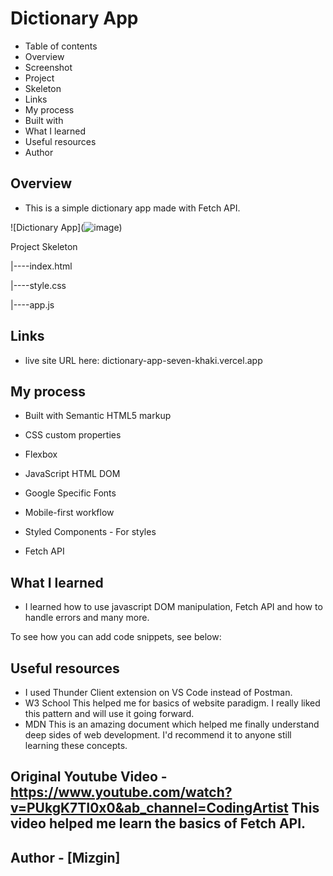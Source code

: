 <h1>Dictionary App</h1>

- Table of contents 
- Overview 
- Screenshot 
- Project 
- Skeleton 
- Links 
- My process 
- Built with 
- What I learned 
- Useful resources 
- Author

## Overview 

-  This is a simple dictionary app made with Fetch API.


![Dictionary App](![image](![image](https://github.com/MizginYildirak/Dictionary-App/assets/101987484/77df0f32-7ec0-4a28-9726-4fb661c24b17)
))

Project Skeleton

|----index.html

|----style.css

|----app.js

## Links 

- live site URL here: dictionary-app-seven-khaki.vercel.app

## My process 

- Built with Semantic HTML5 markup

- CSS custom properties

- Flexbox

- JavaScript HTML DOM

- Google Specific Fonts

- Mobile-first workflow

- Styled Components - For styles

- Fetch API

## What I learned 

- I learned how to use javascript DOM manipulation, Fetch API and how to handle errors and many more.

To see how you can add code snippets, see below:

## Useful resources 
- I used Thunder Client extension on VS Code instead of Postman. 
- W3 School This helped me for basics of website paradigm. I really liked this pattern and will use it going forward. 
- MDN  This is an amazing document which helped me finally understand deep sides of web development. I'd recommend it to anyone still learning these concepts.

## Original Youtube Video - https://www.youtube.com/watch?v=PUkgK7TI0x0&ab_channel=CodingArtist This video helped me learn the basics of Fetch API.

## Author - [Mizgin]

